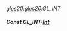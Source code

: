 _[gles20](../../modules/gles20/gles20-module.md):[gles20](../../modules/gles20/gles20-module.md).GL\_INT_
##### Const GL\_INT:[Int](../../modules/wonkey/wonkey-types-int.md)
